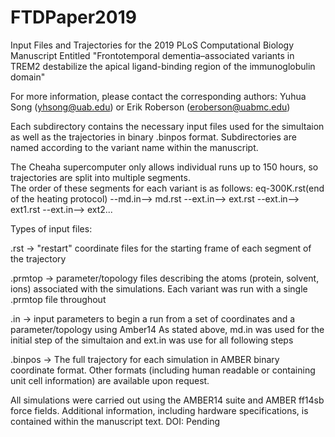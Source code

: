 # FTDPaper2019
Input Files and Trajectories for the 2019 PLoS Computational Biology Manuscript Entitled "Frontotemporal dementia–associated variants in TREM2 destabilize the apical ligand-binding region of the immunoglobulin domain"

For more information, please contact the corresponding authors: Yuhua Song (yhsong@uab.edu) or Erik Roberson (eroberson@uabmc.edu)

Each subdirectory contains the necessary input files used for the simultaion as well as the trajectories in binary .binpos format.
Subdirectories are named according to the variant name within the manuscript.

The Cheaha supercomputer only allows individual runs up to 150 hours, so trajectories are split into multiple segments.    
The order of these segments for each variant is as follows: 
eq-300K.rst(end of the heating protocol) --md.in--> md.rst --ext.in--> ext.rst --ext.in--> ext1.rst --ext.in--> ext2...

Types of input files:

  .rst -> "restart" coordinate files for the starting frame of each segment of the trajectory
           
  .prmtop -> parameter/topology files describing the atoms (protein, solvent, ions) associated with the simulations. 
           Each variant was run with a single .prmtop file throughout
           
  .in -> input parameters to begin a run from a set of coordinates and a parameter/topology using Amber14 
           As stated above, md.in was used for the initial step of the simultaion and ext.in was use for all following steps
           
  .binpos -> The full trajectory for each simulation in AMBER binary coordinate format. 
           Other formats (including human readable or containing unit cell information) are available upon request.

All simulations were carried out using the AMBER14 suite and AMBER ff14sb force fields. 
Additional information, including hardware specifications, is contained within the manuscript text. 
DOI: Pending
